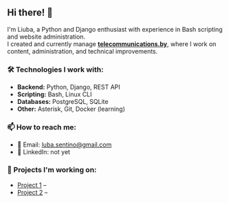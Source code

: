 ## Hi there! 👋  
I'm Liuba, a Python and Django enthusiast with experience in Bash scripting and website administration.  
I created and currently manage **[telecommunications.by](https://telecommunications.by/)**, where I work on content, administration, and technical improvements.  
  

### 🛠 Technologies I work with:  
- **Backend:** Python, Django, REST API  
- **Scripting:** Bash, Linux CLI  
- **Databases:** PostgreSQL, SQLite  
- **Other:** Asterisk, Git, Docker (learning)  

### 📫 How to reach me:  
- 📧 Email: luba.sentino@gmail.com  
- 💼 LinkedIn: not yet  


### 🚀 Projects I'm working on:  
- [Project 1](https://github.com/liuBA29/project1) –  
- [Project 2](https://github.com/liuBA29/project2) – 
